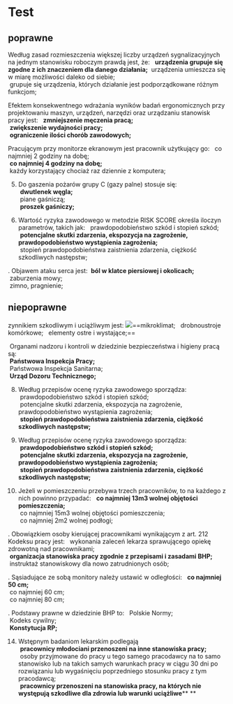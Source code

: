 








# Test

## poprawne
Według zasad rozmieszczenia większej liczby urządzeń sygnalizacyjnych na jednym stanowisku roboczym prawdą jest, że: 
 **urządzenia grupuje się zgodne z ich znaczeniem dla danego działania;** 
 urządzenia umieszcza się w miarę możliwości daleko od siebie;  
 grupuje się urządzenia, których działanie jest podporządkowane różnym funkcjom;

Efektem konsekwentnego wdrażania wyników badań ergonomicznych przy projektowaniu maszyn, urządzeń, narzędzi oraz urządzaniu stanowisk pracy jest: 
 **zmniejszenie męczenia pracą;**  
 **zwiększenie wydajności pracy;**  
 **ograniczenie ilości chorób zawodowych;**
 

Pracującym przy monitorze ekranowym jest pracownik użytkujący go: 
 co najmniej 2 godziny na dobę;  
 **co najmniej 4 godziny na dobę;**  
 każdy korzystający chociaż raz dziennie z komputera;

5. Do gaszenia pożarów grupy C (gazy palne) stosuje się:  
 **dwutlenek węgla;**  
 piane gaśniczą;  
 **proszek gaśniczy;**


7. Wartość ryzyka zawodowego w metodzie RISK SCORE określa iloczyn parametrów, takich jak: 
 prawdopodobieństwo szkód i stopień szkód;  
 **potencjalne skutki zdarzenia, ekspozycja na zagrożenie, prawdopodobieństwo wystąpienia zagrożenia;**  
 stopień prawdopodobieństwa zaistnienia zdarzenia, ciężkość szkodliwych następstw;



. Objawem ataku serca jest:
 **ból w klatce piersiowej i okolicach;**  
 zaburzenia mowy;  
 zimno, pragnienie;











## niepoprawne
zynnikiem szkodliwym i uciążliwym jest: ![](https://studia-online.pl/images/admin/fail.png)==mikroklimat;   
drobnoustroje komórkowe;   
elementy ostre i wystające;==


 Organami nadzoru i kontroli w dziedzinie bezpieczeństwa i higieny pracą są:   
 **Państwowa Inspekcja Pracy;**  
 Państwowa Inspekcja Sanitarna;  
 **Urząd Dozoru Technicznego;**



8. Według przepisów ocenę ryzyka zawodowego sporządza:   
 prawdopodobieństwo szkód i stopień szkód;  
 potencjalne skutki zdarzenia, ekspozycja na zagrożenie, prawdopodobieństwo wystąpienia zagrożenia;  
 **stopień prawdopodobieństwa zaistnienia zdarzenia, ciężkość szkodliwych następstw;**

8. Według przepisów ocenę ryzyka zawodowego sporządza:  
 **prawdopodobieństwo szkód i stopień szkód;**  
 **potencjalne skutki zdarzenia, ekspozycja na zagrożenie, prawdopodobieństwo wystąpienia zagrożenia;**  
 **stopień prawdopodobieństwa zaistnienia zdarzenia, ciężkość szkodliwych następstw;**


10. Jeżeli w pomieszczeniu przebywa trzech pracowników, to na każdego z nich powinno przypadać: 
 **co najmniej 13m3 wolnej objętości pomieszczenia;**  
 co najmniej 15m3 wolnej objętości pomieszczenia;  
 co najmniej 2m2 wolnej podłogi;

. Obowiązkiem osoby kierującej pracownikami wynikającym z art. 212 Kodeksu pracy jest: 
 wykonania zaleceń lekarza sprawującego opiekę zdrowotną nad pracownikami;  
 **organizacja stanowiska pracy zgodnie z przepisami i zasadami BHP;**  
 instruktaż stanowiskowy dla nowo zatrudnionych osób;



. Sąsiadujące ze sobą monitory należy ustawić w odległości: 
 **co najmniej 50 cm;**  
 co najmniej 60 cm;  
 co najmniej 80 cm;


. Podstawy prawne w dziedzinie BHP to: 
 Polskie Normy;  
 Kodeks cywilny;  
 **Konstytucja RP;**


14. Wstępnym badaniom lekarskim podlegają  
 **pracownicy młodociani przenoszeni na inne stanowiska pracy;**  
 osoby przyjmowane do pracy u tego samego pracodawcy na to samo stanowisko lub na takich samych warunkach pracy w ciągu 30 dni po rozwiązaniu lub wygaśnięciu poprzedniego stosunku pracy z tym pracodawcą;  
 **pracownicy przenoszeni na stanowiska pracy, na których nie występują szkodliwe dla zdrowia lub warunki uciążliwe****
**








